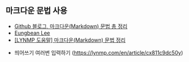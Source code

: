## 마크다운 문법 사용
* [Github 블로그, 마크다운(Markdown) 문법 총 정리](https://minhongpark-s.github.io/blog/markdown/)
* [Eungbean Lee](https://eungbean.github.io/2018/06/11/How-to-use-markdown/) 
* [[LYNMP 도움말] 마크다운(Markdown) 문법 정리](https://lynmp.com/en/article/title/how-to-use-markdown-oz811c9dc5pz)

- 띄어쓰기 여러번 입력하기 (https://lynmp.com/en/article/cx811c9dc50y)

